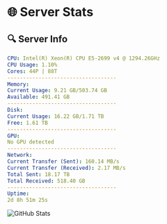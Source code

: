 # 🌐 Server Stats
## 🔍 Server Info
```yaml
CPU: Intel(R) Xeon(R) CPU E5-2699 v4 @ 1294.26GHz
CPU Usage: 1.10%
Cores: 44P | 88T
-----------------------------------
Memory:
Current Usage: 9.21 GB/503.74 GB
Available: 491.41 GB
-----------------------------------
Disk:
Current Usage: 16.22 GB/1.71 TB
Free: 1.61 TB
-----------------------------------
GPU:
No GPU detected
-----------------------------------
Network:
Current Transfer (Sent): 160.14 MB/s
Current Transfer (Received): 2.17 MB/s
Total Sent: 18.17 TB
Total Received: 518.40 GB
-----------------------------------
Uptime:
2d 8h 51m 25s
```
![GitHub Stats](https://img.shields.io/badge/Updated-2025-02-10_07:34:43-blue)
